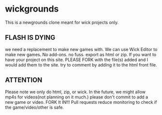 # wickgrounds
This is a newgrounds clone meant for wick projects only.
## FLASH IS DYING
we need a replacement to make new games with. We can use Wick Editor to make new games. No add-ons. no fuss. export as html or zip. If you want to have your project on this site. PLEASE FORK with the file(s) added and I would add them to the site. try to comment by adding it to the html front file.
## ATTENTION
Please note we only do html, zip, or wick. In the future, we might allow mp4s for videos(not planning on it much.) please don't commit to add a new game or video. FORK It IN!!! Pull requests reduce monitoring to check if the game/video/other is safe.
